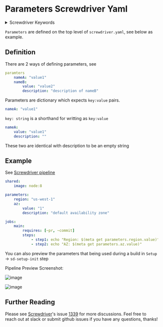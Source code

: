 # Parameters Screwdriver Yaml
<details>
<summary>Screwdriver Keywords</summary>
parameter, parameters, parameters build, parameterized, parameterized build
</details>

`Parameters` are defined on the top level of `screwdriver.yaml`, see below as example.

## Definition
There are 2 ways of defining parameters, see

```yaml
paramters
    nameA: "value1"
    nameB:
        value: "value2"
        description: "description of nameB"
```

Parameters are dictionary which expects `key:value` pairs.

```yaml
nameA: "value1"
```

 `key: string` is a shorthand for writting as `key:value`

```yaml
nameA:
    value: "value1"
    description: ""
```

These two are identical with description to be an empty string

## Example
See [Screwdriver pipeline](https://cd.screwdriver.cd/pipelines/3449/events)

```yaml
shared:
    image: node:8

parameters:
    region: "us-west-1"
    az:
        value: "1"
        description: "default availability zone"

jobs:
    main:
        requires: [~pr, ~commit]
        steps:
            - step1: echo "Region: $(meta get parameters.region.value)"
            - step2: echo "AZ: $(meta get parameters.az.value)"

```

You can also preview the parameters that being used during a build in `Setup` -> `sd-setup-init` step

Pipeline Preview Screenshot:

![image](https://user-images.githubusercontent.com/15989893/67988338-e5564280-fbec-11e9-9946-93fa7d79de94.png)

![image](https://user-images.githubusercontent.com/15989893/67988423-251d2a00-fbed-11e9-8fe0-5644242d80b7.png)

## Further Reading

Please see [Screwdriver](http://screwdriver.cd)'s issue [1339](https://github.com/screwdriver-cd/screwdriver/issues/1339) for more discussions. Feel free to reach out at slack or submit github issues if you have any questions, thanks!